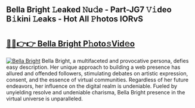 ## Bella Bright 𝙻eaked 𝙽u𝚍e - Part-JG7 𝚅𝚒deo B𝚒kini 𝙻eaks - Hot All 𝙿hotos IORvS

# <h2><a href="http://ld0ebzb.urlbe.top/?page=Bella+Bright">🔗🔗👉👉 Bella Bright P𝚑oto𝚜Vid𝚎o</a></h2>

[![Bella Bright](https://i.imgur.com/eBuTRDB.gif)](http://ld0ebzb.urlbe.top/?page=Bella+Bright)
Bella Bright, a multifaceted and provocative persona, defies easy description. Her unique approach to building a web presence has allured and offended followers, stimulating debates on artistic expression, consent, and the essence of virtual communities. Regardless of her future endeavors, her influence on the digital realm is undeniable. Fueled by unyielding resolve and undeniable charisma, Bella Bright presence in the virtual universe is unparalleled.
